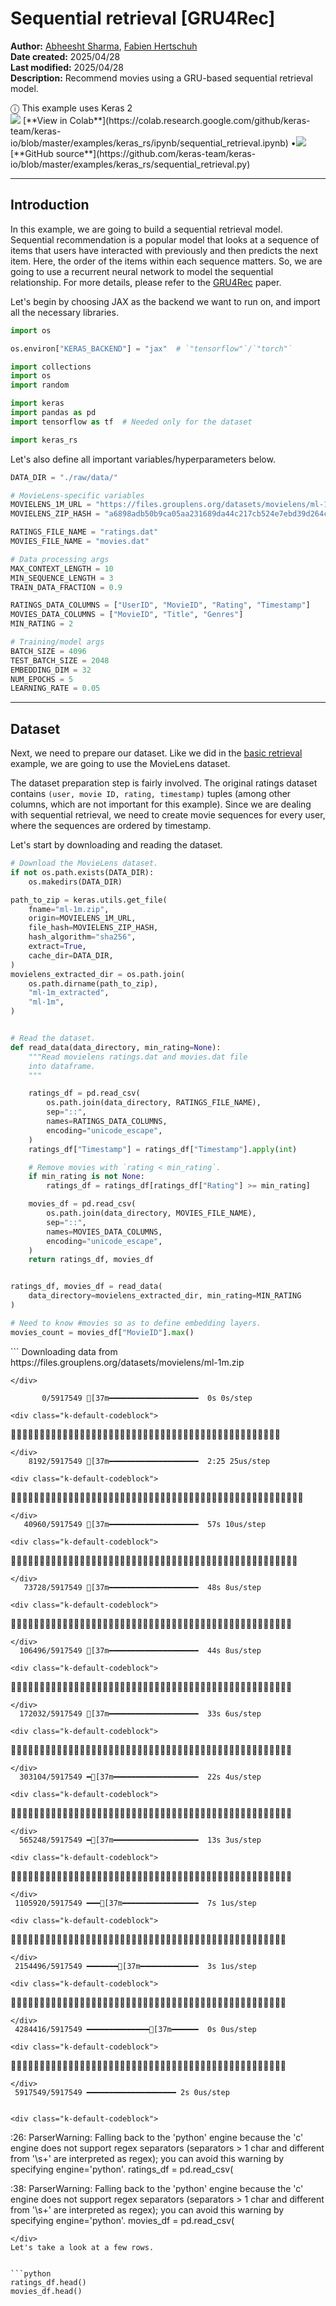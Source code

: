 # Sequential retrieval [GRU4Rec]

**Author:** [Abheesht Sharma](https://github.com/abheesht17/), [Fabien Hertschuh](https://github.com/hertschuh/)<br>
**Date created:** 2025/04/28<br>
**Last modified:** 2025/04/28<br>
**Description:** Recommend movies using a GRU-based sequential retrieval model.


<div class='example_version_banner keras_2'>ⓘ This example uses Keras 2</div>
<img class="k-inline-icon" src="https://colab.research.google.com/img/colab_favicon.ico"/> [**View in Colab**](https://colab.research.google.com/github/keras-team/keras-io/blob/master/examples/keras_rs/ipynb/sequential_retrieval.ipynb)  <span class="k-dot">•</span><img class="k-inline-icon" src="https://github.com/favicon.ico"/> [**GitHub source**](https://github.com/keras-team/keras-io/blob/master/examples/keras_rs/sequential_retrieval.py)



---
## Introduction

In this example, we are going to build a sequential retrieval model. Sequential
recommendation is a popular model that looks at a sequence of items that users
have interacted with previously and then predicts the next item. Here, the order
of the items within each sequence matters. So, we are going to use a recurrent
neural network to model the sequential relationship. For more details,
please refer to the [GRU4Rec](https://arxiv.org/abs/1511.06939) paper.

Let's begin by choosing JAX as the backend we want to run on, and import all
the necessary libraries.


```python
import os

os.environ["KERAS_BACKEND"] = "jax"  # `"tensorflow"`/`"torch"`

import collections
import os
import random

import keras
import pandas as pd
import tensorflow as tf  # Needed only for the dataset

import keras_rs
```

Let's also define all important variables/hyperparameters below.


```python
DATA_DIR = "./raw/data/"

# MovieLens-specific variables
MOVIELENS_1M_URL = "https://files.grouplens.org/datasets/movielens/ml-1m.zip"
MOVIELENS_ZIP_HASH = "a6898adb50b9ca05aa231689da44c217cb524e7ebd39d264c56e2832f2c54e20"

RATINGS_FILE_NAME = "ratings.dat"
MOVIES_FILE_NAME = "movies.dat"

# Data processing args
MAX_CONTEXT_LENGTH = 10
MIN_SEQUENCE_LENGTH = 3
TRAIN_DATA_FRACTION = 0.9

RATINGS_DATA_COLUMNS = ["UserID", "MovieID", "Rating", "Timestamp"]
MOVIES_DATA_COLUMNS = ["MovieID", "Title", "Genres"]
MIN_RATING = 2

# Training/model args
BATCH_SIZE = 4096
TEST_BATCH_SIZE = 2048
EMBEDDING_DIM = 32
NUM_EPOCHS = 5
LEARNING_RATE = 0.05
```

---
## Dataset

Next, we need to prepare our dataset. Like we did in the
[basic retrieval](/keras_rs/examples/basic_retrieval/)
example, we are going to use the MovieLens dataset.

The dataset preparation step is fairly involved. The original ratings dataset
contains `(user, movie ID, rating, timestamp)` tuples (among other columns,
which are not important for this example). Since we are dealing with sequential
retrieval, we need to create movie sequences for every user, where the sequences
are ordered by timestamp.

Let's start by downloading and reading the dataset.


```python
# Download the MovieLens dataset.
if not os.path.exists(DATA_DIR):
    os.makedirs(DATA_DIR)

path_to_zip = keras.utils.get_file(
    fname="ml-1m.zip",
    origin=MOVIELENS_1M_URL,
    file_hash=MOVIELENS_ZIP_HASH,
    hash_algorithm="sha256",
    extract=True,
    cache_dir=DATA_DIR,
)
movielens_extracted_dir = os.path.join(
    os.path.dirname(path_to_zip),
    "ml-1m_extracted",
    "ml-1m",
)


# Read the dataset.
def read_data(data_directory, min_rating=None):
    """Read movielens ratings.dat and movies.dat file
    into dataframe.
    """

    ratings_df = pd.read_csv(
        os.path.join(data_directory, RATINGS_FILE_NAME),
        sep="::",
        names=RATINGS_DATA_COLUMNS,
        encoding="unicode_escape",
    )
    ratings_df["Timestamp"] = ratings_df["Timestamp"].apply(int)

    # Remove movies with `rating < min_rating`.
    if min_rating is not None:
        ratings_df = ratings_df[ratings_df["Rating"] >= min_rating]

    movies_df = pd.read_csv(
        os.path.join(data_directory, MOVIES_FILE_NAME),
        sep="::",
        names=MOVIES_DATA_COLUMNS,
        encoding="unicode_escape",
    )
    return ratings_df, movies_df


ratings_df, movies_df = read_data(
    data_directory=movielens_extracted_dir, min_rating=MIN_RATING
)

# Need to know #movies so as to define embedding layers.
movies_count = movies_df["MovieID"].max()
```

<div class="k-default-codeblock">
```
Downloading data from https://files.grouplens.org/datasets/movielens/ml-1m.zip

```
</div>
    
       0/5917549 [37m━━━━━━━━━━━━━━━━━━━━  0s 0s/step

<div class="k-default-codeblock">
```

```
</div>
    8192/5917549 [37m━━━━━━━━━━━━━━━━━━━━  2:25 25us/step

<div class="k-default-codeblock">
```

```
</div>
   40960/5917549 [37m━━━━━━━━━━━━━━━━━━━━  57s 10us/step 

<div class="k-default-codeblock">
```

```
</div>
   73728/5917549 [37m━━━━━━━━━━━━━━━━━━━━  48s 8us/step 

<div class="k-default-codeblock">
```

```
</div>
  106496/5917549 [37m━━━━━━━━━━━━━━━━━━━━  44s 8us/step

<div class="k-default-codeblock">
```

```
</div>
  172032/5917549 [37m━━━━━━━━━━━━━━━━━━━━  33s 6us/step

<div class="k-default-codeblock">
```

```
</div>
  303104/5917549 ━[37m━━━━━━━━━━━━━━━━━━━  22s 4us/step

<div class="k-default-codeblock">
```

```
</div>
  565248/5917549 ━[37m━━━━━━━━━━━━━━━━━━━  13s 3us/step

<div class="k-default-codeblock">
```

```
</div>
 1105920/5917549 ━━━[37m━━━━━━━━━━━━━━━━━  7s 1us/step 

<div class="k-default-codeblock">
```

```
</div>
 2154496/5917549 ━━━━━━━[37m━━━━━━━━━━━━━  3s 1us/step

<div class="k-default-codeblock">
```

```
</div>
 4284416/5917549 ━━━━━━━━━━━━━━[37m━━━━━━  0s 0us/step

<div class="k-default-codeblock">
```

```
</div>
 5917549/5917549 ━━━━━━━━━━━━━━━━━━━━ 2s 0us/step


<div class="k-default-codeblock">
```
<ipython-input-3-6fc962858754>:26: ParserWarning: Falling back to the 'python' engine because the 'c' engine does not support regex separators (separators > 1 char and different from '\s+' are interpreted as regex); you can avoid this warning by specifying engine='python'.
  ratings_df = pd.read_csv(

<ipython-input-3-6fc962858754>:38: ParserWarning: Falling back to the 'python' engine because the 'c' engine does not support regex separators (separators > 1 char and different from '\s+' are interpreted as regex); you can avoid this warning by specifying engine='python'.
  movies_df = pd.read_csv(

```
</div>
Let's take a look at a few rows.


```python
ratings_df.head()
movies_df.head()
```





  <div id="df-65710087-37dc-422a-9d7d-16a4b89d8b71" class="colab-df-container">
    <div>
<style scoped>
    .dataframe tbody tr th:only-of-type {
        vertical-align: middle;
    }

<div class="k-default-codeblock">
```
.dataframe tbody tr th {
    vertical-align: top;
}

.dataframe thead th {
    text-align: right;
}
```
</div>
</style>
<table border="1" class="dataframe">
  <thead>
    <tr style="text-align: right;">
      <th></th>
      <th>MovieID</th>
      <th>Title</th>
      <th>Genres</th>
    </tr>
  </thead>
  <tbody>
    <tr>
      <th>0</th>
      <td>1</td>
      <td>Toy Story (1995)</td>
      <td>Animation|Children's|Comedy</td>
    </tr>
    <tr>
      <th>1</th>
      <td>2</td>
      <td>Jumanji (1995)</td>
      <td>Adventure|Children's|Fantasy</td>
    </tr>
    <tr>
      <th>2</th>
      <td>3</td>
      <td>Grumpier Old Men (1995)</td>
      <td>Comedy|Romance</td>
    </tr>
    <tr>
      <th>3</th>
      <td>4</td>
      <td>Waiting to Exhale (1995)</td>
      <td>Comedy|Drama</td>
    </tr>
    <tr>
      <th>4</th>
      <td>5</td>
      <td>Father of the Bride Part II (1995)</td>
      <td>Comedy</td>
    </tr>
  </tbody>
</table>
</div>
    <div class="colab-df-buttons">

  <div class="colab-df-container">
    <button class="colab-df-convert" onclick="convertToInteractive('df-65710087-37dc-422a-9d7d-16a4b89d8b71')"
            title="Convert this dataframe to an interactive table."
            style="display:none;">

  <svg xmlns="http://www.w3.org/2000/svg" height="24px" viewBox="0 -960 960 960">
    <path d="M120-120v-720h720v720H120Zm60-500h600v-160H180v160Zm220 220h160v-160H400v160Zm0 220h160v-160H400v160ZM180-400h160v-160H180v160Zm440 0h160v-160H620v160ZM180-180h160v-160H180v160Zm440 0h160v-160H620v160Z"/>
  </svg>
    </button>

  <style>
    .colab-df-container {
      display:flex;
      gap: 12px;
    }

<div class="k-default-codeblock">
```
.colab-df-convert {
  background-color: #E8F0FE;
  border: none;
  border-radius: 50%;
  cursor: pointer;
  display: none;
  fill: #1967D2;
  height: 32px;
  padding: 0 0 0 0;
  width: 32px;
}

.colab-df-convert:hover {
  background-color: #E2EBFA;
  box-shadow: 0px 1px 2px rgba(60, 64, 67, 0.3), 0px 1px 3px 1px rgba(60, 64, 67, 0.15);
  fill: #174EA6;
}

.colab-df-buttons div {
  margin-bottom: 4px;
}

[theme=dark] .colab-df-convert {
  background-color: #3B4455;
  fill: #D2E3FC;
}

[theme=dark] .colab-df-convert:hover {
  background-color: #434B5C;
  box-shadow: 0px 1px 3px 1px rgba(0, 0, 0, 0.15);
  filter: drop-shadow(0px 1px 2px rgba(0, 0, 0, 0.3));
  fill: #FFFFFF;
}
```
</div>
  </style>

<div class="k-default-codeblock">
```
<script>
  const buttonEl =
    document.querySelector('#df-65710087-37dc-422a-9d7d-16a4b89d8b71 button.colab-df-convert');
  buttonEl.style.display =
    google.colab.kernel.accessAllowed ? 'block' : 'none';

  async function convertToInteractive(key) {
    const element = document.querySelector('#df-65710087-37dc-422a-9d7d-16a4b89d8b71');
    const dataTable =
      await google.colab.kernel.invokeFunction('convertToInteractive',
                                                [key], {});
    if (!dataTable) return;

    const docLinkHtml = 'Like what you see? Visit the ' +
      '<a target="_blank" href=https://colab.research.google.com/notebooks/data_table.ipynb>data table notebook</a>'
      + ' to learn more about interactive tables.';
    element.innerHTML = '';
    dataTable['output_type'] = 'display_data';
    await google.colab.output.renderOutput(dataTable, element);
    const docLink = document.createElement('div');
    docLink.innerHTML = docLinkHtml;
    element.appendChild(docLink);
  }
</script>
```
</div>
  </div>

<div class="k-default-codeblock">
```
</div>
```
</div>
  </div>




Now that we have read the dataset, let's create sequences of movies
for every user. Here is the function for doing just that.


```python

def get_movie_sequence_per_user(ratings_df):
    """Get movieID sequences for every user."""
    sequences = collections.defaultdict(list)

    for user_id, movie_id, rating, timestamp in ratings_df.values:
        sequences[user_id].append(
            {
                "movie_id": movie_id,
                "timestamp": timestamp,
                "rating": rating,
            }
        )

    # Sort movie sequences by timestamp for every user.
    for user_id, context in sequences.items():
        context.sort(key=lambda x: x["timestamp"])
        sequences[user_id] = context

    return sequences

```

We need to do some filtering and processing before we proceed
with training the model:

1. Form sequences of all lengths up to
   `min(user_sequence_length, MAX_CONTEXT_LENGTH)`. So, every user
   will have multiple sequences corresponding to it.
2. Get labels, i.e., Given a sequence of length `n`, the first
   `n-1` tokens will be fed to the model as input, and the label
   will be the last token.
3. Remove all user sequences with less than `MIN_SEQUENCE_LENGTH`
   movies.
4. Pad all sequences to `MAX_CONTEXT_LENGTH`.


```python

def generate_examples_from_user_sequences(sequences):
    """Generates sequences for all users, with padding, truncation, etc."""

    def generate_examples_from_user_sequence(sequence):
        """Generates examples for a single user sequence."""

        examples = []
        for label_idx in range(1, len(sequence)):
            start_idx = max(0, label_idx - MAX_CONTEXT_LENGTH)
            context = sequence[start_idx:label_idx]

            # Padding
            while len(context) < MAX_CONTEXT_LENGTH:
                context.append(
                    {
                        "movie_id": 0,
                        "timestamp": 0,
                        "rating": 0.0,
                    }
                )

            label_movie_id = int(sequence[label_idx]["movie_id"])
            context_movie_id = [int(movie["movie_id"]) for movie in context]

            examples.append(
                {
                    "context_movie_id": context_movie_id,
                    "label_movie_id": label_movie_id,
                },
            )
        return examples

    all_examples = []
    for sequence in sequences.values():
        if len(sequence) < MIN_SEQUENCE_LENGTH:
            continue

        user_examples = generate_examples_from_user_sequence(sequence)

        all_examples.extend(user_examples)

    return all_examples

```

Let's split the dataset into train and test sets. Also, we need to
change the format of the dataset dictionary so as to enable conversion
to a `tf.data.Dataset` object.


```python
sequences = get_movie_sequence_per_user(ratings_df)
examples = generate_examples_from_user_sequences(sequences)

# Train-test split.
random.shuffle(examples)
split_index = int(TRAIN_DATA_FRACTION * len(examples))
train_examples = examples[:split_index]
test_examples = examples[split_index:]


def list_of_dicts_to_dict_of_lists(list_of_dicts):
    """Convert list of dictionaries to dictionary of lists for
    `tf.data` conversion.
    """
    dict_of_lists = collections.defaultdict(list)
    for dictionary in list_of_dicts:
        for key, value in dictionary.items():
            dict_of_lists[key].append(value)
    return dict_of_lists


train_examples = list_of_dicts_to_dict_of_lists(train_examples)
test_examples = list_of_dicts_to_dict_of_lists(test_examples)

train_ds = tf.data.Dataset.from_tensor_slices(train_examples).map(
    lambda x: (x["context_movie_id"], x["label_movie_id"])
)
test_ds = tf.data.Dataset.from_tensor_slices(test_examples).map(
    lambda x: (x["context_movie_id"], x["label_movie_id"])
)
```

We need to batch our datasets. We also user `cache()` and `prefetch()`
for better performance.


```python
train_ds = train_ds.batch(BATCH_SIZE).cache().prefetch(tf.data.AUTOTUNE)
test_ds = test_ds.batch(TEST_BATCH_SIZE).cache().prefetch(tf.data.AUTOTUNE)
```

Let's print out one batch.


```python
for sample in train_ds.take(1):
    print(sample)
```

<div class="k-default-codeblock">
```
(<tf.Tensor: shape=(4096, 10), dtype=int32, numpy=
array([[2147, 3203, 2541, ..., 3175, 2716, 2676],
       [1784,  588, 3039, ..., 1883,  514, 1566],
       [2335, 2004,  237, ...,  432, 1918,  435],
       ...,
       [2031, 1839, 1011, ..., 1460, 3248, 2828],
       [3418, 3471, 1120, ...,  475, 3168, 1957],
       [ 832, 2145,  852, ..., 1355, 3307, 3730]], dtype=int32)>, <tf.Tensor: shape=(4096,), dtype=int32, numpy=array([2713, 3040, 2170, ..., 2055, 1535, 3741], dtype=int32)>)

```
</div>
---
## Model and Training

In the basic retrieval example, we used one query tower for the
user, and the candidate tower for the candidate movie. We are
going to use a two-tower architecture here as well. However,
we use the query tower with a Gated Recurrent Unit (GRU) layer
to encode the sequence of historical movies, and keep the same
candidate tower for the candidate movie.

Note: Take a look at how the labels are defined. The label tensor
(of shape `(batch_size, batch_size)`) contains one-hot vectors. The idea
is: for every sample, consider movie IDs corresponding to other samples in
the batch as negatives.


```python

class SequentialRetrievalModel(keras.Model):
    """Create the sequential retrieval model.

    Args:
      movies_count: Total number of unique movies in the dataset.
      embedding_dimension: Output dimension for movie embedding tables.
    """

    def __init__(
        self,
        movies_count,
        embedding_dimension=128,
        **kwargs,
    ):
        super().__init__(**kwargs)
        # Our query tower, simply an embedding table followed by
        # a GRU unit. This encodes sequence of historical movies.
        self.query_model = keras.Sequential(
            [
                keras.layers.Embedding(movies_count + 1, embedding_dimension),
                keras.layers.GRU(embedding_dimension),
            ]
        )

        # Our candidate tower, simply an embedding table.
        self.candidate_model = keras.layers.Embedding(
            movies_count + 1, embedding_dimension
        )

        # The layer that performs the retrieval.
        self.retrieval = keras_rs.layers.BruteForceRetrieval(k=10, return_scores=False)
        self.loss_fn = keras.losses.CategoricalCrossentropy(
            from_logits=True,
        )

    def build(self, input_shape):
        self.query_model.build(input_shape)
        self.candidate_model.build(input_shape)

        # In this case, the candidates are directly the movie embeddings.
        # We take a shortcut and directly reuse the variable.
        self.retrieval.candidate_embeddings = self.candidate_model.embeddings
        self.retrieval.build(input_shape)
        super().build(input_shape)

    def call(self, inputs, training=False):
        query_embeddings = self.query_model(inputs)
        result = {
            "query_embeddings": query_embeddings,
        }

        if not training:
            # Skip the retrieval of top movies during training as the
            # predictions are not used.
            result["predictions"] = self.retrieval(query_embeddings)
        return result

    def compute_loss(self, x, y, y_pred, sample_weight, training=True):
        candidate_id = y
        query_embeddings = y_pred["query_embeddings"]
        candidate_embeddings = self.candidate_model(candidate_id)

        num_queries = keras.ops.shape(query_embeddings)[0]
        num_candidates = keras.ops.shape(candidate_embeddings)[0]

        # One-hot vectors for labels.
        labels = keras.ops.eye(num_queries, num_candidates)

        # Compute the affinity score by multiplying the two embeddings.
        scores = keras.ops.matmul(
            query_embeddings, keras.ops.transpose(candidate_embeddings)
        )

        return self.loss_fn(labels, scores, sample_weight)

```

Let's instantiate, compile and train our model.


```python
model = SequentialRetrievalModel(
    movies_count=movies_count + 1, embedding_dimension=EMBEDDING_DIM
)

# Compile.
model.compile(optimizer=keras.optimizers.AdamW(learning_rate=LEARNING_RATE))

# Train.
model.fit(
    train_ds,
    validation_data=test_ds,
    epochs=NUM_EPOCHS,
)
```

<div class="k-default-codeblock">
```
Epoch 1/5

```
</div>
    
   1/207 [37m━━━━━━━━━━━━━━━━━━━━  5:41 2s/step - loss: 8.3178

<div class="k-default-codeblock">
```

```
</div>
   2/207 [37m━━━━━━━━━━━━━━━━━━━━  3:32 1s/step - loss: 8.3176

<div class="k-default-codeblock">
```

```
</div>
   3/207 [37m━━━━━━━━━━━━━━━━━━━━  1:46 523ms/step - loss: 8.3169

<div class="k-default-codeblock">
```

```
</div>
   4/207 [37m━━━━━━━━━━━━━━━━━━━━  1:11 351ms/step - loss: 8.3147

<div class="k-default-codeblock">
```

```
</div>
  11/207 ━[37m━━━━━━━━━━━━━━━━━━━  21s 111ms/step - loss: 8.2757 

<div class="k-default-codeblock">
```

```
</div>
  12/207 ━[37m━━━━━━━━━━━━━━━━━━━  19s 101ms/step - loss: 8.2671

<div class="k-default-codeblock">
```

```
</div>
  13/207 ━[37m━━━━━━━━━━━━━━━━━━━  18s 94ms/step - loss: 8.2581 

<div class="k-default-codeblock">
```

```
</div>
  14/207 ━[37m━━━━━━━━━━━━━━━━━━━  16s 87ms/step - loss: 8.2487

<div class="k-default-codeblock">
```

```
</div>
  15/207 ━[37m━━━━━━━━━━━━━━━━━━━  15s 81ms/step - loss: 8.2390

<div class="k-default-codeblock">
```

```
</div>
  16/207 ━[37m━━━━━━━━━━━━━━━━━━━  14s 76ms/step - loss: 8.2292

<div class="k-default-codeblock">
```

```
</div>
  17/207 ━[37m━━━━━━━━━━━━━━━━━━━  13s 72ms/step - loss: 8.2192

<div class="k-default-codeblock">
```

```
</div>
  18/207 ━[37m━━━━━━━━━━━━━━━━━━━  12s 68ms/step - loss: 8.2092

<div class="k-default-codeblock">
```

```
</div>
  19/207 ━[37m━━━━━━━━━━━━━━━━━━━  12s 65ms/step - loss: 8.1993

<div class="k-default-codeblock">
```

```
</div>
  20/207 ━[37m━━━━━━━━━━━━━━━━━━━  11s 62ms/step - loss: 8.1893

<div class="k-default-codeblock">
```

```
</div>
  21/207 ━━[37m━━━━━━━━━━━━━━━━━━  11s 59ms/step - loss: 8.1794

<div class="k-default-codeblock">
```

```
</div>
  22/207 ━━[37m━━━━━━━━━━━━━━━━━━  10s 57ms/step - loss: 8.1695

<div class="k-default-codeblock">
```

```
</div>
  23/207 ━━[37m━━━━━━━━━━━━━━━━━━  10s 56ms/step - loss: 8.1597

<div class="k-default-codeblock">
```

```
</div>
  24/207 ━━[37m━━━━━━━━━━━━━━━━━━  9s 54ms/step - loss: 8.1500 

<div class="k-default-codeblock">
```

```
</div>
  25/207 ━━[37m━━━━━━━━━━━━━━━━━━  9s 53ms/step - loss: 8.1403

<div class="k-default-codeblock">
```

```
</div>
  26/207 ━━[37m━━━━━━━━━━━━━━━━━━  9s 51ms/step - loss: 8.1307

<div class="k-default-codeblock">
```

```
</div>
  29/207 ━━[37m━━━━━━━━━━━━━━━━━━  8s 46ms/step - loss: 8.1016
  27/207 ━━[37m━━━━━━━━━━━━━━━━━━  8s 50ms/step - loss: 8.1211

<div class="k-default-codeblock">
```

```
</div>
  28/207 ━━[37m━━━━━━━━━━━━━━━━━━  8s 48ms/step - loss: 8.0934

<div class="k-default-codeblock">
```

```
</div>
  30/207 ━━[37m━━━━━━━━━━━━━━━━━━  8s 46ms/step - loss: 8.0765

<div class="k-default-codeblock">
```

```
</div>
  32/207 ━━━[37m━━━━━━━━━━━━━━━━━  7s 43ms/step - loss: 8.0603

<div class="k-default-codeblock">
```

```
</div>
  31/207 ━━[37m━━━━━━━━━━━━━━━━━━  7s 44ms/step - loss: 8.0684

<div class="k-default-codeblock">
```

```
</div>
  33/207 ━━━[37m━━━━━━━━━━━━━━━━━  7s 42ms/step - loss: 8.0522

<div class="k-default-codeblock">
```

```
</div>
  34/207 ━━━[37m━━━━━━━━━━━━━━━━━  7s 41ms/step - loss: 8.0442

<div class="k-default-codeblock">
```

```
</div>
  35/207 ━━━[37m━━━━━━━━━━━━━━━━━  7s 42ms/step - loss: 8.0363

<div class="k-default-codeblock">
```

```
</div>
  36/207 ━━━[37m━━━━━━━━━━━━━━━━━  6s 41ms/step - loss: 8.0284
  37/207 ━━━[37m━━━━━━━━━━━━━━━━━  6s 40ms/step - loss: 8.0206

<div class="k-default-codeblock">
```

```
</div>
  38/207 ━━━[37m━━━━━━━━━━━━━━━━━  6s 39ms/step - loss: 8.0128

<div class="k-default-codeblock">
```

```
</div>
  42/207 ━━━━[37m━━━━━━━━━━━━━━━━  5s 35ms/step - loss: 7.9688
  41/207 ━━━[37m━━━━━━━━━━━━━━━━━  6s 36ms/step - loss: 7.9625
  39/207 ━━━[37m━━━━━━━━━━━━━━━━━  6s 38ms/step - loss: 7.9903

<div class="k-default-codeblock">
```

```
</div>
  40/207 ━━━[37m━━━━━━━━━━━━━━━━━  6s 37ms/step - loss: 7.9972

<div class="k-default-codeblock">
```

```
</div>
  43/207 ━━━━[37m━━━━━━━━━━━━━━━━  5s 36ms/step - loss: 7.9497

<div class="k-default-codeblock">
```

```
</div>
  45/207 ━━━━[37m━━━━━━━━━━━━━━━━  5s 34ms/step - loss: 7.9370

<div class="k-default-codeblock">
```

```
</div>
  44/207 ━━━━[37m━━━━━━━━━━━━━━━━  5s 35ms/step - loss: 7.9313

<div class="k-default-codeblock">
```

```
</div>
  46/207 ━━━━[37m━━━━━━━━━━━━━━━━  5s 34ms/step - loss: 7.9195

<div class="k-default-codeblock">
```

```
</div>
  47/207 ━━━━[37m━━━━━━━━━━━━━━━━  5s 34ms/step - loss: 7.9138

<div class="k-default-codeblock">
```

```
</div>
  48/207 ━━━━[37m━━━━━━━━━━━━━━━━  5s 34ms/step - loss: 7.8969
  49/207 ━━━━[37m━━━━━━━━━━━━━━━━  5s 33ms/step - loss: 7.9022

<div class="k-default-codeblock">
```

```
</div>
  50/207 ━━━━[37m━━━━━━━━━━━━━━━━  5s 33ms/step - loss: 7.8861

<div class="k-default-codeblock">
```

```
</div>
  52/207 ━━━━━[37m━━━━━━━━━━━━━━━  4s 32ms/step - loss: 7.8603

<div class="k-default-codeblock">
```

```
</div>
  53/207 ━━━━━[37m━━━━━━━━━━━━━━━  4s 31ms/step - loss: 7.8703
  54/207 ━━━━━[37m━━━━━━━━━━━━━━━  4s 31ms/step - loss: 7.8651
  51/207 ━━━━[37m━━━━━━━━━━━━━━━━  5s 32ms/step - loss: 7.8809

<div class="k-default-codeblock">
```

```
</div>
  57/207 ━━━━━[37m━━━━━━━━━━━━━━━  4s 30ms/step - loss: 7.8362

<div class="k-default-codeblock">
```

```
</div>
  55/207 ━━━━━[37m━━━━━━━━━━━━━━━  4s 31ms/step - loss: 7.8457
  56/207 ━━━━━[37m━━━━━━━━━━━━━━━  4s 31ms/step - loss: 7.8410

<div class="k-default-codeblock">
```

```
</div>
  61/207 ━━━━━[37m━━━━━━━━━━━━━━━  4s 29ms/step - loss: 7.8168
  60/207 ━━━━━[37m━━━━━━━━━━━━━━━  4s 29ms/step - loss: 7.8124
  59/207 ━━━━━[37m━━━━━━━━━━━━━━━  4s 30ms/step - loss: 7.8082
  58/207 ━━━━━[37m━━━━━━━━━━━━━━━  4s 30ms/step - loss: 7.8042

<div class="k-default-codeblock">
```

```
</div>
  62/207 ━━━━━[37m━━━━━━━━━━━━━━━  4s 29ms/step - loss: 7.7796

<div class="k-default-codeblock">
```

```
</div>
  63/207 ━━━━━━[37m━━━━━━━━━━━━━━  4s 29ms/step - loss: 7.7834

<div class="k-default-codeblock">
```

```
</div>
  66/207 ━━━━━━[37m━━━━━━━━━━━━━━  3s 28ms/step - loss: 7.7464
  65/207 ━━━━━━[37m━━━━━━━━━━━━━━  4s 28ms/step - loss: 7.7680
  67/207 ━━━━━━[37m━━━━━━━━━━━━━━  3s 27ms/step - loss: 7.7430

<div class="k-default-codeblock">
```

```
</div>
  68/207 ━━━━━━[37m━━━━━━━━━━━━━━  3s 27ms/step - loss: 7.7565
  64/207 ━━━━━━[37m━━━━━━━━━━━━━━  4s 29ms/step - loss: 7.7532

<div class="k-default-codeblock">
```

```
</div>
  69/207 ━━━━━━[37m━━━━━━━━━━━━━━  3s 27ms/step - loss: 7.7362

<div class="k-default-codeblock">
```

```
</div>
  70/207 ━━━━━━[37m━━━━━━━━━━━━━━  3s 27ms/step - loss: 7.7329
  74/207 ━━━━━━━[37m━━━━━━━━━━━━━  3s 26ms/step - loss: 7.7130

<div class="k-default-codeblock">
```

```
</div>
  73/207 ━━━━━━━[37m━━━━━━━━━━━━━  3s 26ms/step - loss: 7.7099

<div class="k-default-codeblock">
```

```
</div>
  72/207 ━━━━━━[37m━━━━━━━━━━━━━━  3s 27ms/step - loss: 7.7261
  71/207 ━━━━━━[37m━━━━━━━━━━━━━━  3s 27ms/step - loss: 7.7229

<div class="k-default-codeblock">
```

```
</div>
  76/207 ━━━━━━━[37m━━━━━━━━━━━━━  3s 26ms/step - loss: 7.7005

<div class="k-default-codeblock">
```

```
</div>
  75/207 ━━━━━━━[37m━━━━━━━━━━━━━  3s 26ms/step - loss: 7.6975

<div class="k-default-codeblock">
```

```
</div>
  77/207 ━━━━━━━[37m━━━━━━━━━━━━━  3s 26ms/step - loss: 7.6915

<div class="k-default-codeblock">
```

```
</div>
  80/207 ━━━━━━━[37m━━━━━━━━━━━━━  3s 25ms/step - loss: 7.6824

<div class="k-default-codeblock">
```

```
</div>
  78/207 ━━━━━━━[37m━━━━━━━━━━━━━  3s 26ms/step - loss: 7.6767
  81/207 ━━━━━━━[37m━━━━━━━━━━━━━  3s 25ms/step - loss: 7.6795

<div class="k-default-codeblock">
```

```
</div>
  79/207 ━━━━━━━[37m━━━━━━━━━━━━━  3s 25ms/step - loss: 7.6739

<div class="k-default-codeblock">
```

```
</div>
  85/207 ━━━━━━━━[37m━━━━━━━━━━━━  3s 25ms/step - loss: 7.6411

<div class="k-default-codeblock">
```

```
</div>
  82/207 ━━━━━━━[37m━━━━━━━━━━━━━  3s 25ms/step - loss: 7.6655
  87/207 ━━━━━━━━[37m━━━━━━━━━━━━  2s 24ms/step - loss: 7.6517

<div class="k-default-codeblock">
```

```
</div>
  84/207 ━━━━━━━━[37m━━━━━━━━━━━━  3s 25ms/step - loss: 7.6600
  86/207 ━━━━━━━━[37m━━━━━━━━━━━━  2s 24ms/step - loss: 7.6545
  83/207 ━━━━━━━━[37m━━━━━━━━━━━━  3s 25ms/step - loss: 7.6628
  88/207 ━━━━━━━━[37m━━━━━━━━━━━━  2s 24ms/step - loss: 7.6436
  89/207 ━━━━━━━━[37m━━━━━━━━━━━━  2s 23ms/step - loss: 7.6462

<div class="k-default-codeblock">
```

```
</div>
  92/207 ━━━━━━━━[37m━━━━━━━━━━━━  2s 24ms/step - loss: 7.6229
  91/207 ━━━━━━━━[37m━━━━━━━━━━━━  2s 24ms/step - loss: 7.6182
  90/207 ━━━━━━━━[37m━━━━━━━━━━━━  2s 24ms/step - loss: 7.6205
  93/207 ━━━━━━━━[37m━━━━━━━━━━━━  2s 24ms/step - loss: 7.6134
  94/207 ━━━━━━━━━[37m━━━━━━━━━━━  2s 24ms/step - loss: 7.6110

<div class="k-default-codeblock">
```

```
</div>
  97/207 ━━━━━━━━━[37m━━━━━━━━━━━  2s 23ms/step - loss: 7.6038

<div class="k-default-codeblock">
```

```
</div>
  99/207 ━━━━━━━━━[37m━━━━━━━━━━━  2s 23ms/step - loss: 7.5856
  98/207 ━━━━━━━━━[37m━━━━━━━━━━━  2s 23ms/step - loss: 7.5947
  96/207 ━━━━━━━━━[37m━━━━━━━━━━━  2s 23ms/step - loss: 7.5836
 101/207 ━━━━━━━━━[37m━━━━━━━━━━━  2s 22ms/step - loss: 7.5878

<div class="k-default-codeblock">
```

```
</div>
 100/207 ━━━━━━━━━[37m━━━━━━━━━━━  2s 23ms/step - loss: 7.5752
  95/207 ━━━━━━━━━[37m━━━━━━━━━━━  2s 24ms/step - loss: 7.6015
 103/207 ━━━━━━━━━[37m━━━━━━━━━━━  2s 22ms/step - loss: 7.5628

<div class="k-default-codeblock">
```

```
</div>
 106/207 ━━━━━━━━━━[37m━━━━━━━━━━  2s 22ms/step - loss: 7.5568
 107/207 ━━━━━━━━━━[37m━━━━━━━━━━  2s 22ms/step - loss: 7.5548

<div class="k-default-codeblock">
```

```
</div>
 104/207 ━━━━━━━━━━[37m━━━━━━━━━━  2s 22ms/step - loss: 7.5669
 102/207 ━━━━━━━━━[37m━━━━━━━━━━━  2s 22ms/step - loss: 7.5710
 105/207 ━━━━━━━━━━[37m━━━━━━━━━━  2s 22ms/step - loss: 7.5648
 108/207 ━━━━━━━━━━[37m━━━━━━━━━━  2s 22ms/step - loss: 7.5528

<div class="k-default-codeblock">
```

```
</div>
 113/207 ━━━━━━━━━━[37m━━━━━━━━━━  1s 21ms/step - loss: 7.5373
 111/207 ━━━━━━━━━━[37m━━━━━━━━━━  2s 21ms/step - loss: 7.5469

<div class="k-default-codeblock">
```

```
</div>
 109/207 ━━━━━━━━━━[37m━━━━━━━━━━  2s 22ms/step - loss: 7.5450

<div class="k-default-codeblock">
```

```
</div>
 112/207 ━━━━━━━━━━[37m━━━━━━━━━━  2s 21ms/step - loss: 7.5392
 110/207 ━━━━━━━━━━[37m━━━━━━━━━━  2s 21ms/step - loss: 7.5489
 117/207 ━━━━━━━━━━━[37m━━━━━━━━━  1s 20ms/step - loss: 7.5297
 119/207 ━━━━━━━━━━━[37m━━━━━━━━━  1s 20ms/step - loss: 7.5259
 120/207 ━━━━━━━━━━━[37m━━━━━━━━━  1s 20ms/step - loss: 7.5240
 118/207 ━━━━━━━━━━━[37m━━━━━━━━━  1s 20ms/step - loss: 7.5278
 126/207 ━━━━━━━━━━━━[37m━━━━━━━━  1s 19ms/step - loss: 7.5001

<div class="k-default-codeblock">
```

```
</div>
 132/207 ━━━━━━━━━━━━[37m━━━━━━━━  1s 18ms/step - loss: 7.4895
 128/207 ━━━━━━━━━━━━[37m━━━━━━━━  1s 19ms/step - loss: 7.4879
 129/207 ━━━━━━━━━━━━[37m━━━━━━━━  1s 19ms/step - loss: 7.4862
 130/207 ━━━━━━━━━━━━[37m━━━━━━━━  1s 19ms/step - loss: 7.4846
 131/207 ━━━━━━━━━━━━[37m━━━━━━━━  1s 18ms/step - loss: 7.4829

<div class="k-default-codeblock">
```

```
</div>
 149/207 ━━━━━━━━━━━━━━[37m━━━━━━  0s 16ms/step - loss: 7.4179
 151/207 ━━━━━━━━━━━━━━[37m━━━━━━  0s 16ms/step - loss: 7.4192

<div class="k-default-codeblock">
```

```
</div>
 207/207 ━━━━━━━━━━━━━━━━━━━━ 0s 17ms/step - loss: 7.2804

<div class="k-default-codeblock">
```

```
</div>
 207/207 ━━━━━━━━━━━━━━━━━━━━ 7s 25ms/step - loss: 7.2797 - val_loss: 5.9868


<div class="k-default-codeblock">
```
Epoch 2/5

```
</div>
    
   1/207 [37m━━━━━━━━━━━━━━━━━━━━  3:29 1s/step - loss: 6.6656

    
   2/207 [37m━━━━━━━━━━━━━━━━━━━━  1s 8ms/step - loss: 6.6835 

    
   3/207 [37m━━━━━━━━━━━━━━━━━━━━  1s 8ms/step - loss: 6.6871

    
   4/207 [37m━━━━━━━━━━━━━━━━━━━━  1s 8ms/step - loss: 6.6866

    
   5/207 [37m━━━━━━━━━━━━━━━━━━━━  1s 8ms/step - loss: 6.6867

<div class="k-default-codeblock">
```

```
</div>
   8/207 [37m━━━━━━━━━━━━━━━━━━━━  1s 8ms/step - loss: 6.6882

<div class="k-default-codeblock">
```

```
</div>
   9/207 [37m━━━━━━━━━━━━━━━━━━━━  1s 8ms/step - loss: 6.6884

<div class="k-default-codeblock">
```

```
</div>
  10/207 [37m━━━━━━━━━━━━━━━━━━━━  1s 8ms/step - loss: 6.6885

<div class="k-default-codeblock">
```

```
</div>
  11/207 ━[37m━━━━━━━━━━━━━━━━━━━  1s 8ms/step - loss: 6.6885

<div class="k-default-codeblock">
```

```
</div>
  12/207 ━[37m━━━━━━━━━━━━━━━━━━━  1s 8ms/step - loss: 6.6885

<div class="k-default-codeblock">
```

```
</div>
  13/207 ━[37m━━━━━━━━━━━━━━━━━━━  2s 14ms/step - loss: 6.6888

<div class="k-default-codeblock">
```

```
</div>
  14/207 ━[37m━━━━━━━━━━━━━━━━━━━  2s 13ms/step - loss: 6.6890
  15/207 ━[37m━━━━━━━━━━━━━━━━━━━  2s 12ms/step - loss: 6.6889

<div class="k-default-codeblock">
```

```
</div>
  16/207 ━[37m━━━━━━━━━━━━━━━━━━━  2s 15ms/step - loss: 6.6888

<div class="k-default-codeblock">
```

```
</div>
  17/207 ━[37m━━━━━━━━━━━━━━━━━━━  2s 15ms/step - loss: 6.6888

<div class="k-default-codeblock">
```

```
</div>
  18/207 ━[37m━━━━━━━━━━━━━━━━━━━  2s 14ms/step - loss: 6.6888

<div class="k-default-codeblock">
```

```
</div>
  19/207 ━[37m━━━━━━━━━━━━━━━━━━━  2s 13ms/step - loss: 6.6887

<div class="k-default-codeblock">
```

```
</div>
  20/207 ━[37m━━━━━━━━━━━━━━━━━━━  2s 16ms/step - loss: 6.6886

<div class="k-default-codeblock">
```

```
</div>
  21/207 ━━[37m━━━━━━━━━━━━━━━━━━  2s 15ms/step - loss: 6.6883

<div class="k-default-codeblock">
```

```
</div>
  23/207 ━━[37m━━━━━━━━━━━━━━━━━━  2s 15ms/step - loss: 6.6878

<div class="k-default-codeblock">
```

```
</div>
  22/207 ━━[37m━━━━━━━━━━━━━━━━━━  2s 16ms/step - loss: 6.6881

<div class="k-default-codeblock">
```

```
</div>
  24/207 ━━[37m━━━━━━━━━━━━━━━━━━  2s 15ms/step - loss: 6.6875

<div class="k-default-codeblock">
```

```
</div>
  25/207 ━━[37m━━━━━━━━━━━━━━━━━━  2s 15ms/step - loss: 6.6871

<div class="k-default-codeblock">
```

```
</div>
  27/207 ━━[37m━━━━━━━━━━━━━━━━━━  2s 14ms/step - loss: 6.6864
  26/207 ━━[37m━━━━━━━━━━━━━━━━━━  2s 14ms/step - loss: 6.6861

<div class="k-default-codeblock">
```

```
</div>
  28/207 ━━[37m━━━━━━━━━━━━━━━━━━  2s 15ms/step - loss: 6.6855

<div class="k-default-codeblock">
```

```
</div>
  29/207 ━━[37m━━━━━━━━━━━━━━━━━━  2s 15ms/step - loss: 6.6851

<div class="k-default-codeblock">
```

```
</div>
  31/207 ━━[37m━━━━━━━━━━━━━━━━━━  2s 15ms/step - loss: 6.6845
  30/207 ━━[37m━━━━━━━━━━━━━━━━━━  2s 16ms/step - loss: 6.6848

<div class="k-default-codeblock">
```

```
</div>
  32/207 ━━━[37m━━━━━━━━━━━━━━━━━  2s 15ms/step - loss: 6.6842

<div class="k-default-codeblock">
```

```
</div>
  34/207 ━━━[37m━━━━━━━━━━━━━━━━━  2s 15ms/step - loss: 6.6837
  36/207 ━━━[37m━━━━━━━━━━━━━━━━━  2s 15ms/step - loss: 6.6831
  33/207 ━━━[37m━━━━━━━━━━━━━━━━━  2s 16ms/step - loss: 6.6839

<div class="k-default-codeblock">
```

```
</div>
  35/207 ━━━[37m━━━━━━━━━━━━━━━━━  2s 15ms/step - loss: 6.6834

<div class="k-default-codeblock">
```

```
</div>
  39/207 ━━━[37m━━━━━━━━━━━━━━━━━  2s 15ms/step - loss: 6.6817
  37/207 ━━━[37m━━━━━━━━━━━━━━━━━  2s 16ms/step - loss: 6.6823

<div class="k-default-codeblock">
```

```
</div>
  38/207 ━━━[37m━━━━━━━━━━━━━━━━━  2s 15ms/step - loss: 6.6825

<div class="k-default-codeblock">
```

```
</div>
  40/207 ━━━[37m━━━━━━━━━━━━━━━━━  2s 15ms/step - loss: 6.6815
  41/207 ━━━[37m━━━━━━━━━━━━━━━━━  2s 15ms/step - loss: 6.6812

<div class="k-default-codeblock">
```

```
</div>
  43/207 ━━━━[37m━━━━━━━━━━━━━━━━  2s 15ms/step - loss: 6.6807
  42/207 ━━━━[37m━━━━━━━━━━━━━━━━  2s 15ms/step - loss: 6.6804

<div class="k-default-codeblock">
```

```
</div>
  44/207 ━━━━[37m━━━━━━━━━━━━━━━━  2s 15ms/step - loss: 6.6799

<div class="k-default-codeblock">
```

```
</div>
  47/207 ━━━━[37m━━━━━━━━━━━━━━━━  2s 15ms/step - loss: 6.6790
  46/207 ━━━━[37m━━━━━━━━━━━━━━━━  2s 15ms/step - loss: 6.6793

<div class="k-default-codeblock">
```

```
</div>
  48/207 ━━━━[37m━━━━━━━━━━━━━━━━  2s 14ms/step - loss: 6.6787
  45/207 ━━━━[37m━━━━━━━━━━━━━━━━  2s 15ms/step - loss: 6.6796

<div class="k-default-codeblock">
```

```
</div>
  51/207 ━━━━[37m━━━━━━━━━━━━━━━━  2s 15ms/step - loss: 6.6778
  49/207 ━━━━[37m━━━━━━━━━━━━━━━━  2s 16ms/step - loss: 6.6784

<div class="k-default-codeblock">
```

```
</div>
  52/207 ━━━━━[37m━━━━━━━━━━━━━━━  2s 15ms/step - loss: 6.6775
  50/207 ━━━━[37m━━━━━━━━━━━━━━━━  2s 15ms/step - loss: 6.6772

<div class="k-default-codeblock">
```

```
</div>
  53/207 ━━━━━[37m━━━━━━━━━━━━━━━  2s 15ms/step - loss: 6.6764
  56/207 ━━━━━[37m━━━━━━━━━━━━━━━  2s 14ms/step - loss: 6.6751

<div class="k-default-codeblock">
```

```
</div>
  55/207 ━━━━━[37m━━━━━━━━━━━━━━━  2s 15ms/step - loss: 6.6759

<div class="k-default-codeblock">
```

```
</div>
  54/207 ━━━━━[37m━━━━━━━━━━━━━━━  2s 15ms/step - loss: 6.6756

<div class="k-default-codeblock">
```

```
</div>
  57/207 ━━━━━[37m━━━━━━━━━━━━━━━  2s 16ms/step - loss: 6.6749

<div class="k-default-codeblock">
```

```
</div>
  58/207 ━━━━━[37m━━━━━━━━━━━━━━━  2s 16ms/step - loss: 6.6746

<div class="k-default-codeblock">
```

```
</div>
  59/207 ━━━━━[37m━━━━━━━━━━━━━━━  2s 15ms/step - loss: 6.6743

<div class="k-default-codeblock">
```

```
</div>
  60/207 ━━━━━[37m━━━━━━━━━━━━━━━  2s 15ms/step - loss: 6.6741

<div class="k-default-codeblock">
```

```
</div>
  61/207 ━━━━━[37m━━━━━━━━━━━━━━━  2s 15ms/step - loss: 6.6738
  62/207 ━━━━━[37m━━━━━━━━━━━━━━━  2s 15ms/step - loss: 6.6735
  63/207 ━━━━━━[37m━━━━━━━━━━━━━━  2s 14ms/step - loss: 6.6733

<div class="k-default-codeblock">
```

```
</div>
  65/207 ━━━━━━[37m━━━━━━━━━━━━━━  2s 15ms/step - loss: 6.6728
  64/207 ━━━━━━[37m━━━━━━━━━━━━━━  2s 15ms/step - loss: 6.6731

<div class="k-default-codeblock">
```

```
</div>
  66/207 ━━━━━━[37m━━━━━━━━━━━━━━  2s 15ms/step - loss: 6.6716
  68/207 ━━━━━━[37m━━━━━━━━━━━━━━  2s 15ms/step - loss: 6.6721

<div class="k-default-codeblock">
```

```
</div>
  67/207 ━━━━━━[37m━━━━━━━━━━━━━━  2s 15ms/step - loss: 6.6718

<div class="k-default-codeblock">
```

```
</div>
  69/207 ━━━━━━[37m━━━━━━━━━━━━━━  2s 15ms/step - loss: 6.6709

<div class="k-default-codeblock">
```

```
</div>
  71/207 ━━━━━━[37m━━━━━━━━━━━━━━  2s 15ms/step - loss: 6.6704
  70/207 ━━━━━━[37m━━━━━━━━━━━━━━  2s 16ms/step - loss: 6.6707
  74/207 ━━━━━━━[37m━━━━━━━━━━━━━  1s 15ms/step - loss: 6.6697

<div class="k-default-codeblock">
```

```
</div>
  75/207 ━━━━━━━[37m━━━━━━━━━━━━━  1s 15ms/step - loss: 6.6691
  72/207 ━━━━━━[37m━━━━━━━━━━━━━━  2s 15ms/step - loss: 6.6702
  76/207 ━━━━━━━[37m━━━━━━━━━━━━━  1s 14ms/step - loss: 6.6684

<div class="k-default-codeblock">
```

```
</div>
  77/207 ━━━━━━━[37m━━━━━━━━━━━━━  1s 14ms/step - loss: 6.6686
  73/207 ━━━━━━━[37m━━━━━━━━━━━━━  2s 15ms/step - loss: 6.6695

<div class="k-default-codeblock">
```

```
</div>
  80/207 ━━━━━━━[37m━━━━━━━━━━━━━  1s 15ms/step - loss: 6.6676
  78/207 ━━━━━━━[37m━━━━━━━━━━━━━  1s 15ms/step - loss: 6.6674

<div class="k-default-codeblock">
```

```
</div>
  79/207 ━━━━━━━[37m━━━━━━━━━━━━━  1s 15ms/step - loss: 6.6666
  82/207 ━━━━━━━[37m━━━━━━━━━━━━━  1s 15ms/step - loss: 6.6660
  83/207 ━━━━━━━━[37m━━━━━━━━━━━━  1s 14ms/step - loss: 6.6658

<div class="k-default-codeblock">
```

```
</div>
  85/207 ━━━━━━━━[37m━━━━━━━━━━━━  1s 14ms/step - loss: 6.6654

<div class="k-default-codeblock">
```

```
</div>
  84/207 ━━━━━━━━[37m━━━━━━━━━━━━  1s 14ms/step - loss: 6.6656
  88/207 ━━━━━━━━[37m━━━━━━━━━━━━  1s 14ms/step - loss: 6.6645

<div class="k-default-codeblock">
```

```
</div>
  86/207 ━━━━━━━━[37m━━━━━━━━━━━━  1s 14ms/step - loss: 6.6649
  81/207 ━━━━━━━[37m━━━━━━━━━━━━━  1s 15ms/step - loss: 6.6668
  87/207 ━━━━━━━━[37m━━━━━━━━━━━━  1s 14ms/step - loss: 6.6651

<div class="k-default-codeblock">
```

```
</div>
 207/207 ━━━━━━━━━━━━━━━━━━━━ 2s 6ms/step - loss: 6.6303 - val_loss: 5.9325


<div class="k-default-codeblock">
```
Epoch 3/5

```
</div>
    
   1/207 [37m━━━━━━━━━━━━━━━━━━━━  1s 9ms/step - loss: 6.5474

    
   2/207 [37m━━━━━━━━━━━━━━━━━━━━  1s 5ms/step - loss: 6.5741

    
   3/207 [37m━━━━━━━━━━━━━━━━━━━━  1s 5ms/step - loss: 6.5778

<div class="k-default-codeblock">
```

```
</div>
  13/207 ━[37m━━━━━━━━━━━━━━━━━━━  1s 5ms/step - loss: 6.5779

<div class="k-default-codeblock">
```

```
</div>
  14/207 ━[37m━━━━━━━━━━━━━━━━━━━  1s 5ms/step - loss: 6.5784

<div class="k-default-codeblock">
```

```
</div>
  15/207 ━[37m━━━━━━━━━━━━━━━━━━━  1s 5ms/step - loss: 6.5786

<div class="k-default-codeblock">
```

```
</div>
  16/207 ━[37m━━━━━━━━━━━━━━━━━━━  1s 5ms/step - loss: 6.5789

<div class="k-default-codeblock">
```

```
</div>
  17/207 ━[37m━━━━━━━━━━━━━━━━━━━  1s 5ms/step - loss: 6.5792

<div class="k-default-codeblock">
```

```
</div>
  18/207 ━[37m━━━━━━━━━━━━━━━━━━━  0s 5ms/step - loss: 6.5795

<div class="k-default-codeblock">
```

```
</div>
  19/207 ━[37m━━━━━━━━━━━━━━━━━━━  0s 5ms/step - loss: 6.5797

<div class="k-default-codeblock">
```

```
</div>
  20/207 ━[37m━━━━━━━━━━━━━━━━━━━  0s 5ms/step - loss: 6.5799

<div class="k-default-codeblock">
```

```
</div>
  21/207 ━━[37m━━━━━━━━━━━━━━━━━━  0s 5ms/step - loss: 6.5799
  23/207 ━━[37m━━━━━━━━━━━━━━━━━━  0s 5ms/step - loss: 6.5800

<div class="k-default-codeblock">
```

```
</div>
  24/207 ━━[37m━━━━━━━━━━━━━━━━━━  0s 5ms/step - loss: 6.5799
  22/207 ━━[37m━━━━━━━━━━━━━━━━━━  0s 5ms/step - loss: 6.5800

<div class="k-default-codeblock">
```

```
</div>
  28/207 ━━[37m━━━━━━━━━━━━━━━━━━  1s 8ms/step - loss: 6.5794
  27/207 ━━[37m━━━━━━━━━━━━━━━━━━  1s 9ms/step - loss: 6.5795

<div class="k-default-codeblock">
```

```
</div>
  26/207 ━━[37m━━━━━━━━━━━━━━━━━━  1s 9ms/step - loss: 6.5788
  25/207 ━━[37m━━━━━━━━━━━━━━━━━━  1s 9ms/step - loss: 6.5798
  29/207 ━━[37m━━━━━━━━━━━━━━━━━━  1s 8ms/step - loss: 6.5792
  31/207 ━━[37m━━━━━━━━━━━━━━━━━━  1s 8ms/step - loss: 6.5790

<div class="k-default-codeblock">
```

```
</div>
  32/207 ━━━[37m━━━━━━━━━━━━━━━━━  1s 7ms/step - loss: 6.5789
  30/207 ━━[37m━━━━━━━━━━━━━━━━━━  1s 8ms/step - loss: 6.5791

<div class="k-default-codeblock">
```

```
</div>
  34/207 ━━━[37m━━━━━━━━━━━━━━━━━  1s 10ms/step - loss: 6.5776
  35/207 ━━━[37m━━━━━━━━━━━━━━━━━  1s 10ms/step - loss: 6.5779
  33/207 ━━━[37m━━━━━━━━━━━━━━━━━  1s 10ms/step - loss: 6.5779

<div class="k-default-codeblock">
```

```
</div>
  36/207 ━━━[37m━━━━━━━━━━━━━━━━━  1s 9ms/step - loss: 6.5776

<div class="k-default-codeblock">
```

```
</div>
  40/207 ━━━[37m━━━━━━━━━━━━━━━━━  1s 11ms/step - loss: 6.5770
  42/207 ━━━━[37m━━━━━━━━━━━━━━━━  1s 10ms/step - loss: 6.5768
  39/207 ━━━[37m━━━━━━━━━━━━━━━━━  1s 11ms/step - loss: 6.5770
  37/207 ━━━[37m━━━━━━━━━━━━━━━━━  1s 12ms/step - loss: 6.5772
  43/207 ━━━━[37m━━━━━━━━━━━━━━━━  1s 10ms/step - loss: 6.5767
  38/207 ━━━[37m━━━━━━━━━━━━━━━━━  1s 11ms/step - loss: 6.5773
  44/207 ━━━━[37m━━━━━━━━━━━━━━━━  1s 10ms/step - loss: 6.5766

<div class="k-default-codeblock">
```

```
</div>
  41/207 ━━━[37m━━━━━━━━━━━━━━━━━  1s 11ms/step - loss: 6.5765

<div class="k-default-codeblock">
```

```
</div>
  45/207 ━━━━[37m━━━━━━━━━━━━━━━━  1s 12ms/step - loss: 6.5758
  47/207 ━━━━[37m━━━━━━━━━━━━━━━━  1s 12ms/step - loss: 6.5753

<div class="k-default-codeblock">
```

```
</div>
  48/207 ━━━━[37m━━━━━━━━━━━━━━━━  1s 11ms/step - loss: 6.5754

<div class="k-default-codeblock">
```

```
</div>
  46/207 ━━━━[37m━━━━━━━━━━━━━━━━  1s 12ms/step - loss: 6.5759

<div class="k-default-codeblock">
```

```
</div>
  52/207 ━━━━━[37m━━━━━━━━━━━━━━━  1s 12ms/step - loss: 6.5747
  49/207 ━━━━[37m━━━━━━━━━━━━━━━━  2s 13ms/step - loss: 6.5750

<div class="k-default-codeblock">
```

```
</div>
  56/207 ━━━━━[37m━━━━━━━━━━━━━━━  1s 11ms/step - loss: 6.5742
  51/207 ━━━━[37m━━━━━━━━━━━━━━━━  1s 12ms/step - loss: 6.5748
  50/207 ━━━━[37m━━━━━━━━━━━━━━━━  2s 13ms/step - loss: 6.5740
  53/207 ━━━━━[37m━━━━━━━━━━━━━━━  1s 12ms/step - loss: 6.5741
  54/207 ━━━━━[37m━━━━━━━━━━━━━━━  1s 12ms/step - loss: 6.5745

<div class="k-default-codeblock">
```

```
</div>
  55/207 ━━━━━[37m━━━━━━━━━━━━━━━  1s 12ms/step - loss: 6.5742

<div class="k-default-codeblock">
```

```
</div>
  59/207 ━━━━━[37m━━━━━━━━━━━━━━━  1s 13ms/step - loss: 6.5730
  58/207 ━━━━━[37m━━━━━━━━━━━━━━━  1s 13ms/step - loss: 6.5731
  60/207 ━━━━━[37m━━━━━━━━━━━━━━━  1s 13ms/step - loss: 6.5729
  57/207 ━━━━━[37m━━━━━━━━━━━━━━━  1s 13ms/step - loss: 6.5732

<div class="k-default-codeblock">
```

```
</div>
  63/207 ━━━━━━[37m━━━━━━━━━━━━━━  1s 13ms/step - loss: 6.5725
  64/207 ━━━━━━[37m━━━━━━━━━━━━━━  1s 13ms/step - loss: 6.5724
  62/207 ━━━━━[37m━━━━━━━━━━━━━━━  1s 14ms/step - loss: 6.5728
  68/207 ━━━━━━[37m━━━━━━━━━━━━━━  1s 12ms/step - loss: 6.5721
  61/207 ━━━━━[37m━━━━━━━━━━━━━━━  2s 14ms/step - loss: 6.5727
  65/207 ━━━━━━[37m━━━━━━━━━━━━━━  1s 13ms/step - loss: 6.5723

<div class="k-default-codeblock">
```

```
</div>
  66/207 ━━━━━━[37m━━━━━━━━━━━━━━  1s 13ms/step - loss: 6.5722

<div class="k-default-codeblock">
```

```
</div>
  67/207 ━━━━━━[37m━━━━━━━━━━━━━━  1s 13ms/step - loss: 6.5720

<div class="k-default-codeblock">
```

```
</div>
  72/207 ━━━━━━[37m━━━━━━━━━━━━━━  1s 14ms/step - loss: 6.5716
  71/207 ━━━━━━[37m━━━━━━━━━━━━━━  1s 14ms/step - loss: 6.5714

<div class="k-default-codeblock">
```

```
</div>
  70/207 ━━━━━━[37m━━━━━━━━━━━━━━  1s 14ms/step - loss: 6.5715

<div class="k-default-codeblock">
```

```
</div>
  69/207 ━━━━━━[37m━━━━━━━━━━━━━━  1s 14ms/step - loss: 6.5718

<div class="k-default-codeblock">
```

```
</div>
  75/207 ━━━━━━━[37m━━━━━━━━━━━━━  1s 14ms/step - loss: 6.5710
  77/207 ━━━━━━━[37m━━━━━━━━━━━━━  1s 14ms/step - loss: 6.5702
  78/207 ━━━━━━━[37m━━━━━━━━━━━━━  1s 14ms/step - loss: 6.5706
  73/207 ━━━━━━━[37m━━━━━━━━━━━━━  1s 15ms/step - loss: 6.5712
  74/207 ━━━━━━━[37m━━━━━━━━━━━━━  1s 14ms/step - loss: 6.5711
  79/207 ━━━━━━━[37m━━━━━━━━━━━━━  1s 13ms/step - loss: 6.5707
  80/207 ━━━━━━━[37m━━━━━━━━━━━━━  1s 13ms/step - loss: 6.5704

<div class="k-default-codeblock">
```

```
</div>
  76/207 ━━━━━━━[37m━━━━━━━━━━━━━  1s 14ms/step - loss: 6.5703

<div class="k-default-codeblock">
```

```
</div>
  82/207 ━━━━━━━[37m━━━━━━━━━━━━━  1s 14ms/step - loss: 6.5696
  84/207 ━━━━━━━━[37m━━━━━━━━━━━━  1s 14ms/step - loss: 6.5697

<div class="k-default-codeblock">
```

```
</div>
  83/207 ━━━━━━━━[37m━━━━━━━━━━━━  1s 14ms/step - loss: 6.5695

<div class="k-default-codeblock">
```

```
</div>
  81/207 ━━━━━━━[37m━━━━━━━━━━━━━  1s 14ms/step - loss: 6.5699
  89/207 ━━━━━━━━[37m━━━━━━━━━━━━  1s 13ms/step - loss: 6.5689
  85/207 ━━━━━━━━[37m━━━━━━━━━━━━  1s 13ms/step - loss: 6.5694
  88/207 ━━━━━━━━[37m━━━━━━━━━━━━  1s 13ms/step - loss: 6.5692

<div class="k-default-codeblock">
```

```
</div>
  87/207 ━━━━━━━━[37m━━━━━━━━━━━━  1s 13ms/step - loss: 6.5692
  86/207 ━━━━━━━━[37m━━━━━━━━━━━━  1s 13ms/step - loss: 6.5691
  90/207 ━━━━━━━━[37m━━━━━━━━━━━━  1s 13ms/step - loss: 6.5688

<div class="k-default-codeblock">
```

```
</div>
  91/207 ━━━━━━━━[37m━━━━━━━━━━━━  1s 13ms/step - loss: 6.5687

<div class="k-default-codeblock">
```

```
</div>
 207/207 ━━━━━━━━━━━━━━━━━━━━ 1s 6ms/step - loss: 6.5514 - val_loss: 5.9509


<div class="k-default-codeblock">
```
Epoch 4/5

```
</div>
    
   1/207 [37m━━━━━━━━━━━━━━━━━━━━  1s 9ms/step - loss: 6.5184

    
   2/207 [37m━━━━━━━━━━━━━━━━━━━━  1s 5ms/step - loss: 6.5444

    
   3/207 [37m━━━━━━━━━━━━━━━━━━━━  1s 5ms/step - loss: 6.5469

    
   4/207 [37m━━━━━━━━━━━━━━━━━━━━  1s 5ms/step - loss: 6.5457

<div class="k-default-codeblock">
```

```
</div>
  13/207 ━[37m━━━━━━━━━━━━━━━━━━━  1s 5ms/step - loss: 6.5476

<div class="k-default-codeblock">
```

```
</div>
  14/207 ━[37m━━━━━━━━━━━━━━━━━━━  1s 5ms/step - loss: 6.5480

<div class="k-default-codeblock">
```

```
</div>
  15/207 ━[37m━━━━━━━━━━━━━━━━━━━  1s 5ms/step - loss: 6.5481

<div class="k-default-codeblock">
```

```
</div>
  16/207 ━[37m━━━━━━━━━━━━━━━━━━━  1s 5ms/step - loss: 6.5483

<div class="k-default-codeblock">
```

```
</div>
  17/207 ━[37m━━━━━━━━━━━━━━━━━━━  1s 5ms/step - loss: 6.5485

<div class="k-default-codeblock">
```

```
</div>
  18/207 ━[37m━━━━━━━━━━━━━━━━━━━  1s 5ms/step - loss: 6.5487

<div class="k-default-codeblock">
```

```
</div>
  19/207 ━[37m━━━━━━━━━━━━━━━━━━━  0s 5ms/step - loss: 6.5488
  20/207 ━[37m━━━━━━━━━━━━━━━━━━━  0s 5ms/step - loss: 6.5488

<div class="k-default-codeblock">
```

```
</div>
  24/207 ━━[37m━━━━━━━━━━━━━━━━━━  0s 5ms/step - loss: 6.5482

<div class="k-default-codeblock">
```

```
</div>
  22/207 ━━[37m━━━━━━━━━━━━━━━━━━  0s 5ms/step - loss: 6.5486
  23/207 ━━[37m━━━━━━━━━━━━━━━━━━  0s 5ms/step - loss: 6.5484
  21/207 ━━[37m━━━━━━━━━━━━━━━━━━  0s 5ms/step - loss: 6.5487

<div class="k-default-codeblock">
```

```
</div>
  30/207 ━━[37m━━━━━━━━━━━━━━━━━━  1s 8ms/step - loss: 6.5462
  31/207 ━━[37m━━━━━━━━━━━━━━━━━━  1s 8ms/step - loss: 6.5461

<div class="k-default-codeblock">
```

```
</div>
  29/207 ━━[37m━━━━━━━━━━━━━━━━━━  1s 8ms/step - loss: 6.5464
  26/207 ━━[37m━━━━━━━━━━━━━━━━━━  1s 9ms/step - loss: 6.5477
  28/207 ━━[37m━━━━━━━━━━━━━━━━━━  1s 8ms/step - loss: 6.5458
  32/207 ━━━[37m━━━━━━━━━━━━━━━━━  1s 7ms/step - loss: 6.5459
  25/207 ━━[37m━━━━━━━━━━━━━━━━━━  1s 9ms/step - loss: 6.5475

<div class="k-default-codeblock">
```

```
</div>
  27/207 ━━[37m━━━━━━━━━━━━━━━━━━  1s 9ms/step - loss: 6.5457

<div class="k-default-codeblock">
```

```
</div>
  36/207 ━━━[37m━━━━━━━━━━━━━━━━━  1s 10ms/step - loss: 6.5445
  33/207 ━━━[37m━━━━━━━━━━━━━━━━━  1s 11ms/step - loss: 6.5449
  34/207 ━━━[37m━━━━━━━━━━━━━━━━━  1s 10ms/step - loss: 6.5448

<div class="k-default-codeblock">
```

```
</div>
  35/207 ━━━[37m━━━━━━━━━━━━━━━━━  1s 10ms/step - loss: 6.5446

<div class="k-default-codeblock">
```

```
</div>
  37/207 ━━━[37m━━━━━━━━━━━━━━━━━  1s 10ms/step - loss: 6.5444

<div class="k-default-codeblock">
```

```
</div>
  38/207 ━━━[37m━━━━━━━━━━━━━━━━━  1s 12ms/step - loss: 6.5440
  43/207 ━━━━[37m━━━━━━━━━━━━━━━━  1s 10ms/step - loss: 6.5433
  44/207 ━━━━[37m━━━━━━━━━━━━━━━━  1s 10ms/step - loss: 6.5431
  39/207 ━━━[37m━━━━━━━━━━━━━━━━━  1s 11ms/step - loss: 6.5441
  41/207 ━━━[37m━━━━━━━━━━━━━━━━━  1s 11ms/step - loss: 6.5430
  42/207 ━━━━[37m━━━━━━━━━━━━━━━━  1s 11ms/step - loss: 6.5429

<div class="k-default-codeblock">
```

```
</div>
  40/207 ━━━[37m━━━━━━━━━━━━━━━━━  1s 11ms/step - loss: 6.5428

<div class="k-default-codeblock">
```

```
</div>
  47/207 ━━━━[37m━━━━━━━━━━━━━━━━  1s 12ms/step - loss: 6.5415
  45/207 ━━━━[37m━━━━━━━━━━━━━━━━  2s 13ms/step - loss: 6.5421
  54/207 ━━━━━[37m━━━━━━━━━━━━━━━  1s 11ms/step - loss: 6.5399
  51/207 ━━━━[37m━━━━━━━━━━━━━━━━  1s 11ms/step - loss: 6.5397
  48/207 ━━━━[37m━━━━━━━━━━━━━━━━  1s 12ms/step - loss: 6.5416
  49/207 ━━━━[37m━━━━━━━━━━━━━━━━  1s 12ms/step - loss: 6.5412

<div class="k-default-codeblock">
```

```
</div>
  50/207 ━━━━[37m━━━━━━━━━━━━━━━━  1s 11ms/step - loss: 6.5398

<div class="k-default-codeblock">
```

```
</div>
  53/207 ━━━━━[37m━━━━━━━━━━━━━━━  1s 11ms/step - loss: 6.5395
  46/207 ━━━━[37m━━━━━━━━━━━━━━━━  1s 12ms/step - loss: 6.5411

<div class="k-default-codeblock">
```

```
</div>
  52/207 ━━━━━[37m━━━━━━━━━━━━━━━  1s 11ms/step - loss: 6.5394

<div class="k-default-codeblock">
```

```
</div>
  56/207 ━━━━━[37m━━━━━━━━━━━━━━━  1s 12ms/step - loss: 6.5389
  55/207 ━━━━━[37m━━━━━━━━━━━━━━━  1s 12ms/step - loss: 6.5388

<div class="k-default-codeblock">
```

```
</div>
  58/207 ━━━━━[37m━━━━━━━━━━━━━━━  1s 13ms/step - loss: 6.5385
  62/207 ━━━━━[37m━━━━━━━━━━━━━━━  1s 12ms/step - loss: 6.5381
  63/207 ━━━━━━[37m━━━━━━━━━━━━━━  1s 12ms/step - loss: 6.5372

<div class="k-default-codeblock">
```

```
</div>
  60/207 ━━━━━[37m━━━━━━━━━━━━━━━  1s 12ms/step - loss: 6.5383
  57/207 ━━━━━[37m━━━━━━━━━━━━━━━  1s 13ms/step - loss: 6.5386
  66/207 ━━━━━━[37m━━━━━━━━━━━━━━  1s 11ms/step - loss: 6.5377

<div class="k-default-codeblock">
```

```
</div>
  65/207 ━━━━━━[37m━━━━━━━━━━━━━━  1s 11ms/step - loss: 6.5378
  64/207 ━━━━━━[37m━━━━━━━━━━━━━━  1s 11ms/step - loss: 6.5379

<div class="k-default-codeblock">
```

```
</div>
  59/207 ━━━━━[37m━━━━━━━━━━━━━━━  1s 12ms/step - loss: 6.5376

<div class="k-default-codeblock">
```

```
</div>
  61/207 ━━━━━[37m━━━━━━━━━━━━━━━  1s 12ms/step - loss: 6.5374

<div class="k-default-codeblock">
```

```
</div>
  67/207 ━━━━━━[37m━━━━━━━━━━━━━━  1s 13ms/step - loss: 6.5367
  68/207 ━━━━━━[37m━━━━━━━━━━━━━━  1s 13ms/step - loss: 6.5368

<div class="k-default-codeblock">
```

```
</div>
  71/207 ━━━━━━[37m━━━━━━━━━━━━━━  1s 13ms/step - loss: 6.5358

<div class="k-default-codeblock">
```

```
</div>
  74/207 ━━━━━━━[37m━━━━━━━━━━━━━  1s 12ms/step - loss: 6.5360
  75/207 ━━━━━━━[37m━━━━━━━━━━━━━  1s 12ms/step - loss: 6.5355
  72/207 ━━━━━━[37m━━━━━━━━━━━━━━  1s 13ms/step - loss: 6.5353
  70/207 ━━━━━━[37m━━━━━━━━━━━━━━  1s 13ms/step - loss: 6.5359
  69/207 ━━━━━━[37m━━━━━━━━━━━━━━  1s 13ms/step - loss: 6.5353

<div class="k-default-codeblock">
```

```
</div>
  73/207 ━━━━━━━[37m━━━━━━━━━━━━━  1s 13ms/step - loss: 6.5354

<div class="k-default-codeblock">
```

```
</div>
  76/207 ━━━━━━━[37m━━━━━━━━━━━━━  1s 12ms/step - loss: 6.5347
  78/207 ━━━━━━━[37m━━━━━━━━━━━━━  1s 12ms/step - loss: 6.5345
  77/207 ━━━━━━━[37m━━━━━━━━━━━━━  1s 12ms/step - loss: 6.5346

<div class="k-default-codeblock">
```

```
</div>
  80/207 ━━━━━━━[37m━━━━━━━━━━━━━  1s 13ms/step - loss: 6.5344

<div class="k-default-codeblock">
```

```
</div>
  81/207 ━━━━━━━[37m━━━━━━━━━━━━━  1s 13ms/step - loss: 6.5342
  79/207 ━━━━━━━[37m━━━━━━━━━━━━━  1s 13ms/step - loss: 6.5343

<div class="k-default-codeblock">
```

```
</div>
  83/207 ━━━━━━━━[37m━━━━━━━━━━━━  1s 13ms/step - loss: 6.5334
  89/207 ━━━━━━━━[37m━━━━━━━━━━━━  1s 12ms/step - loss: 6.5336
  87/207 ━━━━━━━━[37m━━━━━━━━━━━━  1s 13ms/step - loss: 6.5337
  82/207 ━━━━━━━[37m━━━━━━━━━━━━━  1s 14ms/step - loss: 6.5341
  88/207 ━━━━━━━━[37m━━━━━━━━━━━━  1s 13ms/step - loss: 6.5336
  86/207 ━━━━━━━━[37m━━━━━━━━━━━━  1s 13ms/step - loss: 6.5338

<div class="k-default-codeblock">
```

```
</div>
  90/207 ━━━━━━━━[37m━━━━━━━━━━━━  1s 12ms/step - loss: 6.5335
  85/207 ━━━━━━━━[37m━━━━━━━━━━━━  1s 13ms/step - loss: 6.5333
  84/207 ━━━━━━━━[37m━━━━━━━━━━━━  1s 13ms/step - loss: 6.5339

<div class="k-default-codeblock">
```

```
</div>
  93/207 ━━━━━━━━[37m━━━━━━━━━━━━  1s 12ms/step - loss: 6.5327

<div class="k-default-codeblock">
```

```
</div>
  92/207 ━━━━━━━━[37m━━━━━━━━━━━━  1s 12ms/step - loss: 6.5328
  91/207 ━━━━━━━━[37m━━━━━━━━━━━━  1s 12ms/step - loss: 6.5329

<div class="k-default-codeblock">
```

```
</div>
 207/207 ━━━━━━━━━━━━━━━━━━━━ 1s 6ms/step - loss: 6.5177 - val_loss: 5.9444


<div class="k-default-codeblock">
```
Epoch 5/5

```
</div>
    
   1/207 [37m━━━━━━━━━━━━━━━━━━━━  1s 8ms/step - loss: 6.4880

    
   2/207 [37m━━━━━━━━━━━━━━━━━━━━  1s 5ms/step - loss: 6.5147

    
   3/207 [37m━━━━━━━━━━━━━━━━━━━━  1s 5ms/step - loss: 6.5166

    
   4/207 [37m━━━━━━━━━━━━━━━━━━━━  1s 5ms/step - loss: 6.5150

<div class="k-default-codeblock">
```

```
</div>
  13/207 ━[37m━━━━━━━━━━━━━━━━━━━  0s 5ms/step - loss: 6.5162

<div class="k-default-codeblock">
```

```
</div>
  14/207 ━[37m━━━━━━━━━━━━━━━━━━━  0s 5ms/step - loss: 6.5165

<div class="k-default-codeblock">
```

```
</div>
  15/207 ━[37m━━━━━━━━━━━━━━━━━━━  0s 5ms/step - loss: 6.5166

<div class="k-default-codeblock">
```

```
</div>
  16/207 ━[37m━━━━━━━━━━━━━━━━━━━  0s 5ms/step - loss: 6.5166

<div class="k-default-codeblock">
```

```
</div>
  17/207 ━[37m━━━━━━━━━━━━━━━━━━━  0s 5ms/step - loss: 6.5168

<div class="k-default-codeblock">
```

```
</div>
  18/207 ━[37m━━━━━━━━━━━━━━━━━━━  0s 5ms/step - loss: 6.5168

<div class="k-default-codeblock">
```

```
</div>
  20/207 ━[37m━━━━━━━━━━━━━━━━━━━  0s 5ms/step - loss: 6.5169

<div class="k-default-codeblock">
```

```
</div>
  19/207 ━[37m━━━━━━━━━━━━━━━━━━━  0s 5ms/step - loss: 6.5169

<div class="k-default-codeblock">
```

```
</div>
  24/207 ━━[37m━━━━━━━━━━━━━━━━━━  0s 5ms/step - loss: 6.5162
  22/207 ━━[37m━━━━━━━━━━━━━━━━━━  0s 5ms/step - loss: 6.5166
  23/207 ━━[37m━━━━━━━━━━━━━━━━━━  0s 5ms/step - loss: 6.5164

<div class="k-default-codeblock">
```

```
</div>
  21/207 ━━[37m━━━━━━━━━━━━━━━━━━  0s 5ms/step - loss: 6.5167

<div class="k-default-codeblock">
```

```
</div>
  25/207 ━━[37m━━━━━━━━━━━━━━━━━━  1s 9ms/step - loss: 6.5145

<div class="k-default-codeblock">
```

```
</div>
  31/207 ━━[37m━━━━━━━━━━━━━━━━━━  1s 8ms/step - loss: 6.5147
  26/207 ━━[37m━━━━━━━━━━━━━━━━━━  1s 9ms/step - loss: 6.5158
  29/207 ━━[37m━━━━━━━━━━━━━━━━━━  1s 8ms/step - loss: 6.5140

<div class="k-default-codeblock">
```

```
</div>
  27/207 ━━[37m━━━━━━━━━━━━━━━━━━  1s 9ms/step - loss: 6.5138
  30/207 ━━[37m━━━━━━━━━━━━━━━━━━  1s 8ms/step - loss: 6.5139

<div class="k-default-codeblock">
```

```
</div>
  28/207 ━━[37m━━━━━━━━━━━━━━━━━━  1s 8ms/step - loss: 6.5142
  32/207 ━━━[37m━━━━━━━━━━━━━━━━━  1s 7ms/step - loss: 6.5132

<div class="k-default-codeblock">
```

```
</div>
  34/207 ━━━[37m━━━━━━━━━━━━━━━━━  1s 11ms/step - loss: 6.5127
  35/207 ━━━[37m━━━━━━━━━━━━━━━━━  1s 10ms/step - loss: 6.5129

<div class="k-default-codeblock">
```

```
</div>
  36/207 ━━━[37m━━━━━━━━━━━━━━━━━  1s 10ms/step - loss: 6.5128

<div class="k-default-codeblock">
```

```
</div>
  33/207 ━━━[37m━━━━━━━━━━━━━━━━━  1s 11ms/step - loss: 6.5131

<div class="k-default-codeblock">
```

```
</div>
  37/207 ━━━[37m━━━━━━━━━━━━━━━━━  2s 12ms/step - loss: 6.5124

<div class="k-default-codeblock">
```

```
</div>
  38/207 ━━━[37m━━━━━━━━━━━━━━━━━  1s 12ms/step - loss: 6.5123
  42/207 ━━━━[37m━━━━━━━━━━━━━━━━  1s 11ms/step - loss: 6.5118

<div class="k-default-codeblock">
```

```
</div>
  41/207 ━━━[37m━━━━━━━━━━━━━━━━━  1s 11ms/step - loss: 6.5119
  39/207 ━━━[37m━━━━━━━━━━━━━━━━━  1s 11ms/step - loss: 6.5122
  40/207 ━━━[37m━━━━━━━━━━━━━━━━━  1s 11ms/step - loss: 6.5117

<div class="k-default-codeblock">
```

```
</div>
  43/207 ━━━━[37m━━━━━━━━━━━━━━━━  1s 10ms/step - loss: 6.5111
  44/207 ━━━━[37m━━━━━━━━━━━━━━━━  1s 10ms/step - loss: 6.5112

<div class="k-default-codeblock">
```

```
</div>
  47/207 ━━━━[37m━━━━━━━━━━━━━━━━  1s 12ms/step - loss: 6.5106
  45/207 ━━━━[37m━━━━━━━━━━━━━━━━  2s 13ms/step - loss: 6.5109
  48/207 ━━━━[37m━━━━━━━━━━━━━━━━  1s 12ms/step - loss: 6.5104
  49/207 ━━━━[37m━━━━━━━━━━━━━━━━  1s 12ms/step - loss: 6.5099
  46/207 ━━━━[37m━━━━━━━━━━━━━━━━  1s 12ms/step - loss: 6.5103

<div class="k-default-codeblock">
```

```
</div>
  56/207 ━━━━━[37m━━━━━━━━━━━━━━━  1s 12ms/step - loss: 6.5086
  50/207 ━━━━[37m━━━━━━━━━━━━━━━━  2s 13ms/step - loss: 6.5098
  54/207 ━━━━━[37m━━━━━━━━━━━━━━━  1s 12ms/step - loss: 6.5091
  53/207 ━━━━━[37m━━━━━━━━━━━━━━━  1s 12ms/step - loss: 6.5090
  52/207 ━━━━━[37m━━━━━━━━━━━━━━━  1s 13ms/step - loss: 6.5095

<div class="k-default-codeblock">
```

```
</div>
  55/207 ━━━━━[37m━━━━━━━━━━━━━━━  1s 12ms/step - loss: 6.5087
  51/207 ━━━━[37m━━━━━━━━━━━━━━━━  1s 13ms/step - loss: 6.5094

<div class="k-default-codeblock">
```

```
</div>
  57/207 ━━━━━[37m━━━━━━━━━━━━━━━  1s 12ms/step - loss: 6.5085

<div class="k-default-codeblock">
```

```
</div>
  58/207 ━━━━━[37m━━━━━━━━━━━━━━━  1s 13ms/step - loss: 6.5084

<div class="k-default-codeblock">
```

```
</div>
  60/207 ━━━━━[37m━━━━━━━━━━━━━━━  1s 13ms/step - loss: 6.5079
  66/207 ━━━━━━[37m━━━━━━━━━━━━━━  1s 12ms/step - loss: 6.5071
  59/207 ━━━━━[37m━━━━━━━━━━━━━━━  1s 13ms/step - loss: 6.5080
  61/207 ━━━━━[37m━━━━━━━━━━━━━━━  1s 13ms/step - loss: 6.5081

<div class="k-default-codeblock">
```

```
</div>
  62/207 ━━━━━[37m━━━━━━━━━━━━━━━  1s 13ms/step - loss: 6.5074

<div class="k-default-codeblock">
```

```
</div>
  67/207 ━━━━━━[37m━━━━━━━━━━━━━━  1s 12ms/step - loss: 6.5068
  65/207 ━━━━━━[37m━━━━━━━━━━━━━━  1s 12ms/step - loss: 6.5075

<div class="k-default-codeblock">
```

```
</div>
  64/207 ━━━━━━[37m━━━━━━━━━━━━━━  1s 12ms/step - loss: 6.5070
  63/207 ━━━━━━[37m━━━━━━━━━━━━━━  1s 12ms/step - loss: 6.5068

<div class="k-default-codeblock">
```

```
</div>
  68/207 ━━━━━━[37m━━━━━━━━━━━━━━  1s 13ms/step - loss: 6.5065
  69/207 ━━━━━━[37m━━━━━━━━━━━━━━  1s 13ms/step - loss: 6.5064

<div class="k-default-codeblock">
```

```
</div>
  70/207 ━━━━━━[37m━━━━━━━━━━━━━━  1s 13ms/step - loss: 6.5063

<div class="k-default-codeblock">
```

```
</div>
  76/207 ━━━━━━━[37m━━━━━━━━━━━━━  1s 12ms/step - loss: 6.5059
  75/207 ━━━━━━━[37m━━━━━━━━━━━━━  1s 12ms/step - loss: 6.5055
  72/207 ━━━━━━[37m━━━━━━━━━━━━━━  1s 13ms/step - loss: 6.5062
  78/207 ━━━━━━━[37m━━━━━━━━━━━━━  1s 12ms/step - loss: 6.5056
  77/207 ━━━━━━━[37m━━━━━━━━━━━━━  1s 12ms/step - loss: 6.5058

<div class="k-default-codeblock">
```

```
</div>
  74/207 ━━━━━━━[37m━━━━━━━━━━━━━  1s 13ms/step - loss: 6.5056
  71/207 ━━━━━━[37m━━━━━━━━━━━━━━  1s 13ms/step - loss: 6.5063

<div class="k-default-codeblock">
```

```
</div>
  79/207 ━━━━━━━[37m━━━━━━━━━━━━━  1s 12ms/step - loss: 6.5057
  73/207 ━━━━━━━[37m━━━━━━━━━━━━━  1s 13ms/step - loss: 6.5054

<div class="k-default-codeblock">
```

```
</div>
  82/207 ━━━━━━━[37m━━━━━━━━━━━━━  1s 13ms/step - loss: 6.5049

<div class="k-default-codeblock">
```

```
</div>
  80/207 ━━━━━━━[37m━━━━━━━━━━━━━  1s 13ms/step - loss: 6.5051
  81/207 ━━━━━━━[37m━━━━━━━━━━━━━  1s 13ms/step - loss: 6.5049

<div class="k-default-codeblock">
```

```
</div>
  85/207 ━━━━━━━━[37m━━━━━━━━━━━━  1s 13ms/step - loss: 6.5044
  87/207 ━━━━━━━━[37m━━━━━━━━━━━━  1s 13ms/step - loss: 6.5043
  83/207 ━━━━━━━━[37m━━━━━━━━━━━━  1s 14ms/step - loss: 6.5048

<div class="k-default-codeblock">
```

```
</div>
  88/207 ━━━━━━━━[37m━━━━━━━━━━━━  1s 13ms/step - loss: 6.5042
  84/207 ━━━━━━━━[37m━━━━━━━━━━━━  1s 13ms/step - loss: 6.5047
  86/207 ━━━━━━━━[37m━━━━━━━━━━━━  1s 13ms/step - loss: 6.5040
  90/207 ━━━━━━━━[37m━━━━━━━━━━━━  1s 13ms/step - loss: 6.5040
  91/207 ━━━━━━━━[37m━━━━━━━━━━━━  1s 12ms/step - loss: 6.5041

<div class="k-default-codeblock">
```

```
</div>
  89/207 ━━━━━━━━[37m━━━━━━━━━━━━  1s 13ms/step - loss: 6.5044
  93/207 ━━━━━━━━[37m━━━━━━━━━━━━  1s 12ms/step - loss: 6.5037

<div class="k-default-codeblock">
```

```
</div>
  92/207 ━━━━━━━━[37m━━━━━━━━━━━━  1s 12ms/step - loss: 6.5037

<div class="k-default-codeblock">
```

```
</div>
 207/207 ━━━━━━━━━━━━━━━━━━━━ 1s 6ms/step - loss: 6.4935 - val_loss: 5.9402





<div class="k-default-codeblock">
```
<keras.src.callbacks.history.History at 0x7d54219eec10>

```
</div>
---
## Making predictions

Now that we have a model, we would like to be able to make predictions.

So far, we have only handled movies by id. Now is the time to create a mapping
keyed by movie IDs to be able to surface the titles.


```python
movie_id_to_movie_title = dict(zip(movies_df["MovieID"], movies_df["Title"]))
movie_id_to_movie_title[0] = ""  # Because id 0 is not in the dataset.
```

We then simply use the Keras `model.predict()` method. Under the hood, it calls
the `BruteForceRetrieval` layer to perform the actual retrieval.

Note that this model can retrieve movies already watched by the user. We could
easily add logic to remove them if that is desirable.


```python
print("\n==> Movies the user has watched:")
movie_sequence = test_ds.unbatch().take(1)
for element in movie_sequence:
    for movie_id in element[0][:-1]:
        print(movie_id_to_movie_title[movie_id.numpy()], end=", ")
    print(movie_id_to_movie_title[element[0][-1].numpy()])

predictions = model.predict(movie_sequence.batch(1))
predictions = keras.ops.convert_to_numpy(predictions["predictions"])

print("\n==> Recommended movies for the above sequence:")
for movie_id in predictions[0]:
    print(movie_id_to_movie_title[movie_id])
```

    
<div class="k-default-codeblock">
```
==> Movies the user has watched:

Shaft (1971), Battle for the Planet of the Apes (1973), Death Wish (1974), Star Trek: The Motion Picture (1979), Family Plot (1976), Hustler, The (1961), Midnight Cowboy (1969), Manchurian Candidate, The (1962), They Shoot Horses, Don't They? (1969), Seven Days in May (1964)

```
</div>
    
<div class="k-default-codeblock">
```
  1/Unknown  0s 246ms/step


```
</div>
 1/1 ━━━━━━━━━━━━━━━━━━━━ 0s 248ms/step


    
<div class="k-default-codeblock">
```
==> Recommended movies for the above sequence:
Bonheur, Le (1965)
Seven Days in May (1964)
Midnight Cowboy (1969)
Splendor in the Grass (1961)
Man for All Seasons, A (1966)
Pawnbroker, The (1965)
Inherit the Wind (1960)
Death in the Garden (Mort en ce jardin, La) (1956)
In the Heat of the Night (1967)
Hustler, The (1961)

/usr/local/lib/python3.11/dist-packages/keras/src/trainers/epoch_iterator.py:151: UserWarning: Your input ran out of data; interrupting training. Make sure that your dataset or generator can generate at least `steps_per_epoch * epochs` batches. You may need to use the `.repeat()` function when building your dataset.
  self._interrupted_warning()

```
</div>
